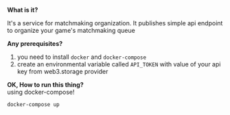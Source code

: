 **What is it?**<br/>

It's a service for matchmaking organization. It publishes simple api endpoint to organize
your game's matchmaking queue<br/>

**Any prerequisites?**<br/>
1) you need to install `docker` and `docker-compose` <br/>
2) create an environmental variable called `API_TOKEN` with value of your
api key from web3.storage provider <br/>

**OK, How to run this thing?**<br/>
using docker-compose!
```shell script
docker-compose up
``` 